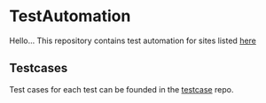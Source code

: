 # TestAutomation
Hello...
This repository contains test automation for sites listed 
[here](https://ultimateqa.com/dummy-automation-websites/)

## Testcases
Test cases for each test can be founded in the [testcase](https://github.com/STEPHINRACHEL/TestAutomation/tree/main/testcase) repo.
